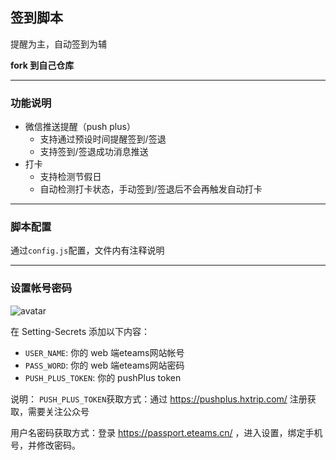 ## 签到脚本
提醒为主，自动签到为辅

**fork 到自己仓库**

 ---

### 功能说明
 - 微信推送提醒（push plus）
   - 支持通过预设时间提醒签到/签退
   - 支持签到/签退成功消息推送
 - 打卡
   - 支持检测节假日
   - 自动检测打卡状态，手动签到/签退后不会再触发自动打卡

 ---

### 脚本配置
通过`config.js`配置，文件内有注释说明

 ---

### 设置帐号密码
![avatar](https://camo.githubusercontent.com/b9dbd1a272825b21076de631df1ab8bf581c9fbbdc4c384d4d07ee2aeb728fd9/687474703a2f2f74752e79616f68756f2e6d652f696d67732f323032302f30362f373438626639633063613631343363642e706e67)

在 Setting-Secrets 添加以下内容：
- `USER_NAME`: 你的 web 端eteams网站帐号
- `PASS_WORD`: 你的 web 端eteams网站密码
- `PUSH_PLUS_TOKEN`: 你的 pushPlus token

说明：
`PUSH_PLUS_TOKEN`获取方式：通过 https://pushplus.hxtrip.com/ 注册获取，需要关注公众号

用户名密码获取方式：登录 https://passport.eteams.cn/ ，进入设置，绑定手机号，并修改密码。 


